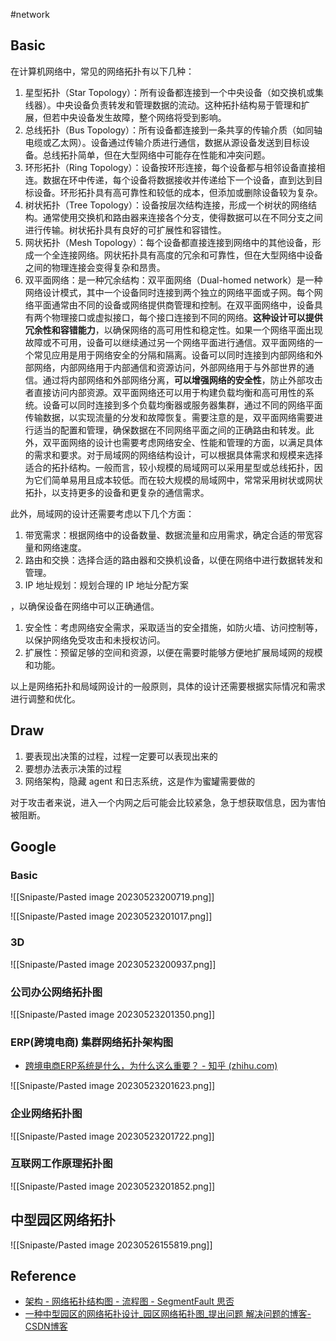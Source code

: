 #network

## Basic

在计算机网络中，常见的网络拓扑有以下几种：

1. 星型拓扑（Star Topology）：所有设备都连接到一个中央设备（如交换机或集线器）。中央设备负责转发和管理数据的流动。这种拓扑结构易于管理和扩展，但若中央设备发生故障，整个网络将受到影响。
2. 总线拓扑（Bus Topology）：所有设备都连接到一条共享的传输介质（如同轴电缆或乙太网）。设备通过传输介质进行通信，数据从源设备发送到目标设备。总线拓扑简单，但在大型网络中可能存在性能和冲突问题。
3. 环形拓扑（Ring Topology）：设备按环形连接，每个设备都与相邻设备直接相连。数据在环中传递，每个设备将数据接收并传递给下一个设备，直到达到目标设备。环形拓扑具有高可靠性和较低的成本，但添加或删除设备较为复杂。
4. 树状拓扑（Tree Topology）：设备按层次结构连接，形成一个树状的网络结构。通常使用交换机和路由器来连接各个分支，使得数据可以在不同分支之间进行传输。树状拓扑具有良好的可扩展性和容错性。
5. 网状拓扑（Mesh Topology）：每个设备都直接连接到网络中的其他设备，形成一个全连接网络。网状拓扑具有高度的冗余和可靠性，但在大型网络中设备之间的物理连接会变得复杂和昂贵。
6. 双平面网络：是一种冗余结构：双平面网络（Dual-homed network）是一种网络设计模式，其中一个设备同时连接到两个独立的网络平面或子网。每个网络平面通常由不同的设备或网络提供商管理和控制。在双平面网络中，设备具有两个物理接口或虚拟接口，每个接口连接到不同的网络。**这种设计可以提供冗余性和容错能力**，以确保网络的高可用性和稳定性。如果一个网络平面出现故障或不可用，设备可以继续通过另一个网络平面进行通信。双平面网络的一个常见应用是用于网络安全的分隔和隔离。设备可以同时连接到内部网络和外部网络，内部网络用于内部通信和资源访问，外部网络用于与外部世界的通信。通过将内部网络和外部网络分离，**可以增强网络的安全性**，防止外部攻击者直接访问内部资源。双平面网络还可以用于构建负载均衡和高可用性的系统。设备可以同时连接到多个负载均衡器或服务器集群，通过不同的网络平面传输数据，以实现流量的分发和故障恢复。需要注意的是，双平面网络需要进行适当的配置和管理，确保数据在不同网络平面之间的正确路由和转发。此外，双平面网络的设计也需要考虑网络安全、性能和管理的方面，以满足具体的需求和要求。对于局域网的网络结构设计，可以根据具体需求和规模来选择适合的拓扑结构。一般而言，较小规模的局域网可以采用星型或总线拓扑，因为它们简单易用且成本较低。而在较大规模的局域网中，常常采用树状或网状拓扑，以支持更多的设备和更复杂的通信需求。

此外，局域网的设计还需要考虑以下几个方面：

1. 带宽需求：根据网络中的设备数量、数据流量和应用需求，确定合适的带宽容量和网络速度。
2. 路由和交换：选择合适的路由器和交换机设备，以便在网络中进行数据转发和管理。
3. IP 地址规划：规划合理的 IP 地址分配方案

，以确保设备在网络中可以正确通信。

1. 安全性：考虑网络安全需求，采取适当的安全措施，如防火墙、访问控制等，以保护网络免受攻击和未授权访问。
2. 扩展性：预留足够的空间和资源，以便在需要时能够方便地扩展局域网的规模和功能。

以上是网络拓扑和局域网设计的一般原则，具体的设计还需要根据实际情况和需求进行调整和优化。

## Draw

1. 要表现出决策的过程，过程一定要可以表现出来的
2. 要想办法表示决策的过程
3. 网络架构，隐藏 agent 和日志系统，这是作为蜜罐需要做的

对于攻击者来说，进入一个内网之后可能会比较紧急，急于想获取信息，因为害怕被阻断。

## Google

### Basic

![[Snipaste/Pasted image 20230523200719.png]]

![[Snipaste/Pasted image 20230523201017.png]]

### 3D

![[Snipaste/Pasted image 20230523200937.png]]

### 公司办公网络拓扑图

![[Snipaste/Pasted image 20230523201350.png]]

### ERP(跨境电商) 集群网络拓扑架构图

- [跨境电商ERP系统是什么，为什么这么重要？ - 知乎 (zhihu.com)](https://zhuanlan.zhihu.com/p/589076612)  

![[Snipaste/Pasted image 20230523201623.png]]

### 企业网络拓扑图

![[Snipaste/Pasted image 20230523201722.png]]

### 互联网工作原理拓扑图

![[Snipaste/Pasted image 20230523201852.png]]

## 中型园区网络拓扑

![[Snipaste/Pasted image 20230526155819.png]]

## Reference

- [架构 - 网络拓扑结构图 - 流程图 - SegmentFault 思否](https://segmentfault.com/a/1190000038787560)
- [一种中型园区的网络拓扑设计_园区网络拓扑图_提出问题 解决问题的博客-CSDN博客](https://blog.csdn.net/networkhunter/article/details/115525376)
